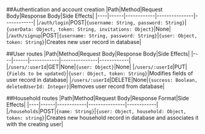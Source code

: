 ##Authentication and account creation
|Path|Method|Request Body|Response Body|Side Effects|
|----|------|------------|---------------|------------|
|`/auth/login`|POST|`{username: String, password: String}`|`{userData: Object, token: String, invitations: Object}`|None|
|`/auth/signup`|POST|`{username: String, password: String}`|`{user: Object, token: String}`|Creates new user record in database|

##User routes
|Path|Method|Request Body|Response Body|Side Effects|
|----|------|------------|---------------|------------|
|`/users/:userId`|GET|None|`{user: Object}`|None|
|`/users/:userId`|PUT|`{Fields to be updated}`|`{user: Object, token: String}`|Modifies fields of user record in database|
|`/users/:userId`|DELETE|None|`{success: Boolean, deletedUserId: Integer}`|Removes user record from database|

##Household routes
|Path|Method|Request Body|Response Format|Side Effects|
|----|------|------------|---------------|------------|
|`/households`|POST|`{name: String}`|`{user: Object, household: Object, token: string}`|Creates new household record in database and associates it with the creating user|
